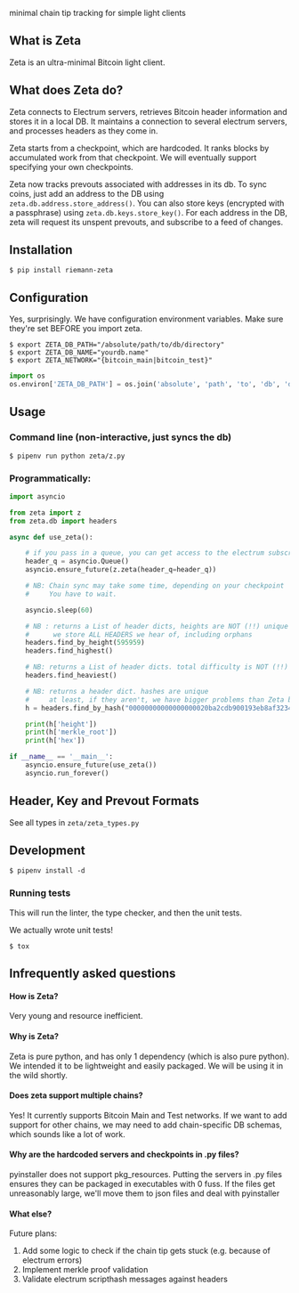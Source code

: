 minimal chain tip tracking for simple light clients

## What is Zeta

Zeta is an ultra-minimal Bitcoin light client.


## What does Zeta do?

Zeta connects to Electrum servers, retrieves Bitcoin header information and stores it in a local DB. It maintains a connection to several electrum servers, and processes headers as they come in.

Zeta starts from a checkpoint, which are hardcoded. It ranks blocks by accumulated work from that checkpoint. We will eventually support specifying your own checkpoints.

Zeta now tracks prevouts associated with addresses in its db. To sync coins, just add an address to the DB using `zeta.db.address.store_address()`. You can also store keys (encrypted with a passphrase) using `zeta.db.keys.store_key()`. For each address in the DB, zeta will request its unspent prevouts, and subscribe to a feed of changes.


## Installation

```
$ pip install riemann-zeta
```

## Configuration

Yes, surprisingly. We have configuration environment variables.
Make sure they're set BEFORE you import zeta.

```
$ export ZETA_DB_PATH="/absolute/path/to/db/directory"
$ export ZETA_DB_NAME="yourdb.name"
$ export ZETA_NETWORK="{bitcoin_main|bitcoin_test}"
```

```Python
import os
os.environ['ZETA_DB_PATH'] = os.join('absolute', 'path', 'to', 'db', 'directory')
```

## Usage

### Command line (non-interactive, just syncs the db)
```
$ pipenv run python zeta/z.py
```

### Programmatically:
```python
import asyncio

from zeta import z
from zeta.db import headers

async def use_zeta():

    # if you pass in a queue, you can get access to the electrum subscription
    header_q = asyncio.Queue()
    asyncio.ensure_future(z.zeta(header_q=header_q))

    # NB: Chain sync may take some time, depending on your checkpoint
    #     You have to wait.

    asyncio.sleep(60)

    # NB : returns a List of header dicts, heights are NOT (!!) unique
    #      we store ALL HEADERS we hear of, including orphans
    headers.find_by_height(595959)  
    headers.find_highest()

    # NB: returns a List of header dicts. total difficulty is NOT (!!) unique
    headers.find_heaviest()

    # NB: returns a header dict. hashes are unique
    #     at least, if they aren't, we have bigger problems than Zeta breaking :)
    h = headers.find_by_hash("00000000000000000020ba2cdb900193eb8af323487a84621d45f2222e01f8c6")

    print(h['height'])
    print(h['merkle_root'])
    print(h['hex'])

if __name__ == '__main__':
    asyncio.ensure_future(use_zeta())
    asyncio.run_forever()
```


## Header, Key and Prevout Formats

See all types in `zeta/zeta_types.py`

## Development

```
$ pipenv install -d
```

### Running tests

This will run the linter, the type checker, and then the unit tests.

We actually wrote unit tests!

```
$ tox
```

## Infrequently asked questions

#### How is Zeta?

Very young and resource inefficient.

#### Why is Zeta?

Zeta is pure python, and has only 1 dependency (which is also pure python). We intended it to be lightweight and easily packaged. We will be using it in the wild shortly.

#### Does zeta support multiple chains?

Yes! It currently supports Bitcoin Main and Test networks. If we want to add support for other chains, we may need to add chain-specific DB schemas, which sounds like a lot of work.

#### Why are the hardcoded servers and checkpoints in .py files?

pyinstaller does not support pkg_resources. Putting the servers in .py files ensures they can be packaged in executables with 0 fuss. If the files get unreasonably large, we'll move them to json files and deal with pyinstaller

#### What else?

Future plans:
1. Add some logic to check if the chain tip gets stuck (e.g. because of electrum errors)
1. Implement merkle proof validation
1. Validate electrum scripthash messages against headers
